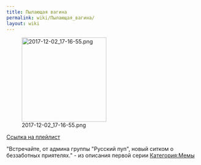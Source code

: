 ```yaml
---
title: Пылающая вагина
permalink: wiki/Пылающая_вагина/
layout: wiki
---
```


<figure>
<img src="2017-12-02_17-16-55.png" title="2017-12-02_17-16-55.png" width="220" height="220" alt="2017-12-02_17-16-55.png" /><figcaption aria-hidden="true">2017-12-02_17-16-55.png</figcaption>
</figure>

[Ссылка на
плейлист](https://www.youtube.com/watch?v=JzSiHF-zmwo&list=PLZTd1q1YI_1PNLwUhbOq5Ntkv_GiZtyDU)

"Встречайте, от админа группы "Русский пуп", новый ситком о беззаботных
приятелях." - из описания первой серии
[Категория:Мемы](Категория:Мемы "wikilink")

